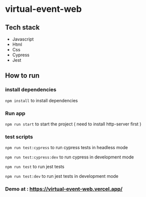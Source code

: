 # virtual-event-web

## Tech stack
* Javascript
* Html
* Css
* Cypress
* Jest

## How to run
### install dependencies

```npm install``` to install dependencies

### Run app

```npm run start``` to start the project ( need to install http-server first )

### test scripts

```npm run test:cypress``` to run cypress tests in headless mode

```npm run test:cypress:dev``` to run cypress in development mode

```npm run test``` to run jest tests

```npm run test:dev``` to run jest tests in development mode


### Demo at : https://virtual-event-web.vercel.app/
